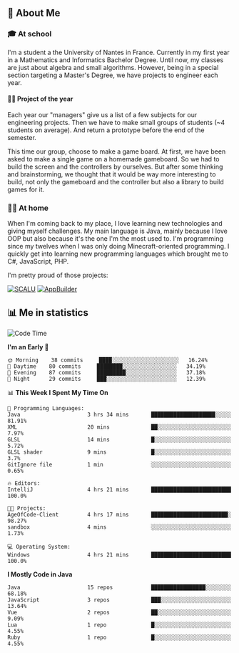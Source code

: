## 👀 About Me

### 🎓 At school

I'm a student a the University of Nantes in France. Currently in my first year in a Mathematics and Informatics Bachelor Degree. Until now, my classes are just about algebra and small algorithms. However, being in a special section targeting a Master's Degree, we have projects to engineer each year. 

#### 🔧🔬 Project of the year

Each year our "managers" give us a list of a few subjects for our engineering projects. Then we have to make small groups of students (~4 students on average). And return a prototype before the end of the semester.

This time our group, choose to make a game board. At first, we have been asked to make a single game on a homemade gameboard. So we had to build the screen and the controllers by ourselves. 
But after some thinking and brainstorming, we thought that it would be way more interesting to build, not only the gameboard and the controller but also a library to build games for it.

### 👨‍💻 At home

When I'm coming back to my place, I love learning new technologies and giving myself challenges. My main language is Java, mainly because I love OOP but also because it's the one I'm the most used to. I'm programming since my twelves when I was only doing Minecraft-oriented programming.  I quickly get into learning new programming languages which brought me to C#, JavaScript, PHP. 

I'm pretty proud of those projects:

[![SCALU](https://github-readme-stats.vercel.app/api/pin?username=renardfute&repo=SCALU)](https://github.com/renardfute/scalu)
[![AppBuilder](https://github-readme-stats.vercel.app/api/pin?username=pulsedev2&repo=AppBuilder)](https://github.com/pulsedev2/AppBuilder)

## 📊 Me in statistics
<!--START_SECTION:waka-->
![Code Time](http://img.shields.io/badge/Code%20Time-142%20hrs%203%20mins-blue)

**I'm an Early 🐤** 

```text
🌞 Morning    38 commits     ████░░░░░░░░░░░░░░░░░░░░░   16.24% 
🌆 Daytime    80 commits     ████████░░░░░░░░░░░░░░░░░   34.19% 
🌃 Evening    87 commits     █████████░░░░░░░░░░░░░░░░   37.18% 
🌙 Night      29 commits     ███░░░░░░░░░░░░░░░░░░░░░░   12.39%

```


📊 **This Week I Spent My Time On** 

```text
💬 Programming Languages: 
Java                     3 hrs 34 mins       ████████████████████░░░░░   81.91% 
XML                      20 mins             ██░░░░░░░░░░░░░░░░░░░░░░░   7.97% 
GLSL                     14 mins             █░░░░░░░░░░░░░░░░░░░░░░░░   5.72% 
GLSL shader              9 mins              █░░░░░░░░░░░░░░░░░░░░░░░░   3.7% 
GitIgnore file           1 min               ░░░░░░░░░░░░░░░░░░░░░░░░░   0.65%

🔥 Editors: 
IntelliJ                 4 hrs 21 mins       █████████████████████████   100.0%

🐱‍💻 Projects: 
AgeOfCode-Client         4 hrs 17 mins       ████████████████████████░   98.27% 
sandbox                  4 mins              ░░░░░░░░░░░░░░░░░░░░░░░░░   1.73%

💻 Operating System: 
Windows                  4 hrs 21 mins       █████████████████████████   100.0%

```

**I Mostly Code in Java** 

```text
Java                     15 repos            █████████████████░░░░░░░░   68.18% 
JavaScript               3 repos             ███░░░░░░░░░░░░░░░░░░░░░░   13.64% 
Vue                      2 repos             ██░░░░░░░░░░░░░░░░░░░░░░░   9.09% 
Lua                      1 repo              █░░░░░░░░░░░░░░░░░░░░░░░░   4.55% 
Ruby                     1 repo              █░░░░░░░░░░░░░░░░░░░░░░░░   4.55%

```



<!--END_SECTION:waka-->
